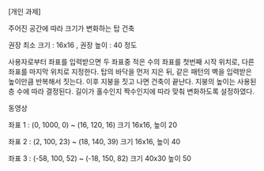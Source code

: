 [개인 과제]

주어진 공간에 따라 크기가 변화하는 탑 건축

권장 최소 크기 : 16x16 , 권장 높이 : 40 정도

사용자로부터 좌표를 입력받으면 두 좌표중 적은 수의 좌표를 첫번째 시작 위치로, 다른 좌표를 마지막 위치로 지정한다. 탑의 바닥을 먼저 지은 뒤, 같은 패턴의 벽을 입력받은 높이만큼 반복해서 짓는다. 이후 지붕을 짓고 나면 건축이 끝난다. 지붕의 높이는 사용된 층 수에 따라 결정된다. 길이가 홀수인지 짝수인지에 따라 맞춰 변화하도록 설정하였다.

동영상

좌표 1 : (0, 1000, 0) ~ (16, 120, 16)   크기 16x16, 높이 20

좌표 2 : (2, 100, 23) ~ (18, 140, 39)   크기 16x16, 높이 40

좌표 3 : (-58, 100, 52) ~ (-18, 150, 82)  크기 40x30 높이 50
